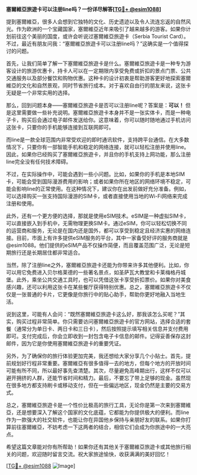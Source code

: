 **塞爾維亞旅遊卡可以注册line吗？一份详尽解答[[TG💪+ @esim1088](https://t.me/s/esim1088)]**

提到塞爾維亞，很多人会想到它独特的文化、历史遗迹以及令人流连忘返的自然风光。作为欧洲的一个宝藏国家，塞爾維亞近年来吸引了越来越多的游客。如果你计划前往这个美丽的国度，或许会听说过塞爾維亞旅遊卡（Serbia Tourist Card）。不过，最近有朋友问我：“塞爾維亞旅遊卡可以注册line吗？”这确实是一个值得探讨的问题。

首先，让我们简单了解一下塞爾維亞旅遊卡是什么。塞爾維亞旅遊卡是一种专为游客设计的旅游优惠卡，持卡人可以在一定期限内享受免费或折扣的景点门票、公共交通服务以及部分餐饮和购物优惠。这种卡的设计初衷是帮助游客更好地探索塞爾維亞的文化和自然景观，同时节省旅行成本。对于喜欢自由行的朋友来说，这张卡无疑是一个非常实用的选择。

那么，回到问题本身——塞爾維亞旅遊卡是否可以注册line呢？答案是：**可以！** 但是这里需要做一些补充说明。塞爾維亞旅遊卡本身并不是一张实体卡，而是一种电子卡，购买后会通过电子邮件发送给你。这意味着，你可以随时随地通过手机访问这张卡，只要你的手机能够连接到互联网即可。

而line是一款全球范围内非常受欢迎的即时通讯软件，支持跨平台通信。在大多数情况下，只要你有一部智能手机和稳定的网络连接，就可以轻松注册并使用line。因此，如果你已经购买了塞爾維亞旅遊卡，并且你的手机支持上网功能，那么注册line完全没有任何技术障碍。

不过，在实际操作中，可能会遇到一些小问题。比如，如果你的手机是本地SIM卡，可能会受到国际漫游费用的影响；或者如果你所在地区的网络环境不稳定，可能会影响line的正常使用。在这种情况下，建议你在出发前做好充分准备。例如，可以选择购买一张支持国际漫游的SIM卡，或者直接使用当地的Wi-Fi网络来完成注册和使用。

此外，还有一个更方便的选择，那就是使用eSIM技术。eSIM是一种虚拟SIM卡，可以直接嵌入到手机中，无需物理更换SIM卡。通过eSIM，你可以轻松切换不同的运营商和服务，无论是在国内还是国外，都可以享受到稳定且经济实惠的网络连接。目前，市面上有许多提供eSIM服务的平台，其中一家备受好评的服务商就是@esim1088。他们提供的eSIM产品不仅操作简便，而且覆盖范围广泛，无论是短期旅行还是长期居住都非常适合。

当然，除了注册line之外，塞爾維亞旅遊卡还能为你带来许多其他便利。比如，你可以用它免费进入贝尔格莱德的一些著名景点，如圣萨瓦大教堂和卡莱梅格丹城堡。此外，乘坐公共交通工具时，也可以凭借这张卡享受折扣票价。如果你对美食感兴趣，还可以利用这张卡在某些餐厅获得特别优惠。总之，塞爾維亞旅遊卡不仅仅是一张普通的卡片，它更像是你旅行中的贴心助手，帮助你更好地融入当地生活。

说到这里，可能有人会问：“既然塞爾維亞旅遊卡这么好，那我该怎么买呢？”其实，购买过程非常简单。你只需要访问塞爾維亞旅遊卡的官方网站，选择合适的套餐（通常分为单日卡、两日卡和三日卡），然后按照提示填写相关信息并支付费用即可。支付完成后，你会立即收到一封包含电子卡信息的邮件。记得妥善保存这封邮件，因为它是你使用塞爾維亞旅遊卡的重要凭证。

另外，为了确保你的旅行体验更加完美，我还想给大家分享几个小贴士。首先，提前规划好行程非常重要。塞爾維亞有很多值得一去的地方，但每个地方的开放时间可能有所不同，所以最好事先查清楚。其次，尽量避免高峰期出行，这样不仅可以避开拥挤的人群，还能节省时间和精力。最后，不要忘了带上足够的现金。虽然现在很多地方都支持刷卡或移动支付，但在一些偏远地区，现金仍然是主要的交易方式。

总之，塞爾維亞旅遊卡是一个性价比极高的旅行工具，无论你是第一次来到塞爾維亞，还是想要深入了解这个国家的文化底蕴，它都能为你提供极大的便利。而line作为一款强大的社交软件，也能让你在异国他乡保持与亲朋好友的联系。如果你打算前往塞爾維亞，不妨考虑一下这两者的结合，相信它们会成为你旅途中的一大亮点。

希望这篇文章能对你有所帮助！如果你还有其他关于塞爾維亞旅遊卡或其他旅行相关的问题，欢迎随时留言交流。祝大家旅途愉快，收获满满的美好回忆！

[[TG💪+ @esim1088](https://t.me/s/esim1088) ![Image](https://i.postimg.cc/4NQfJmqS/Snipaste-2025-05-13-00-14-12.png)]